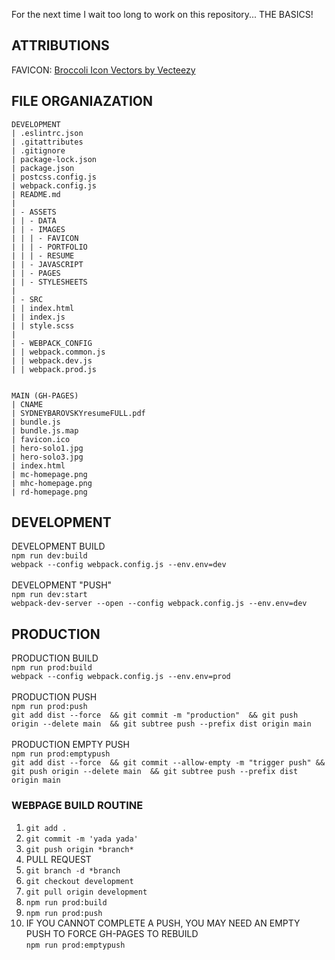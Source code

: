 For the next time I wait too long to work on this repository... THE BASICS!

## ATTRIBUTIONS
FAVICON:
<a href="https://www.vecteezy.com/free-vector/broccoli-icon">Broccoli Icon Vectors by Vecteezy</a>

## FILE ORGANIAZATION
```
DEVELOPMENT
| .eslintrc.json
| .gitattributes
| .gitignore
| package-lock.json
| package.json
| postcss.config.js
| webpack.config.js
| README.md
| 
| - ASSETS
| | - DATA
| | - IMAGES
| | | - FAVICON
| | | - PORTFOLIO
| | | - RESUME
| | - JAVASCRIPT
| | - PAGES
| | - STYLESHEETS
|
| - SRC
| | index.html
| | index.js
| | style.scss
|
| - WEBPACK_CONFIG
| | webpack.common.js
| | webpack.dev.js
| | webpack.prod.js


MAIN (GH-PAGES)
| CNAME
| SYDNEYBAROVSKYresumeFULL.pdf
| bundle.js
| bundle.js.map
| favicon.ico
| hero-solo1.jpg
| hero-solo3.jpg
| index.html
| mc-homepage.png
| mhc-homepage.png
| rd-homepage.png
```

## DEVELOPMENT
DEVELOPMENT BUILD<br>
`npm run dev:build`<br>
`webpack --config webpack.config.js --env.env=dev`
<br><br>
DEVELOPMENT "PUSH"<br>
`npm run dev:start`<br>
`webpack-dev-server --open --config webpack.config.js --env.env=dev`

## PRODUCTION
PRODUCTION BUILD<br>
`npm run prod:build`<br>
`webpack --config webpack.config.js --env.env=prod`
<br><br>
PRODUCTION PUSH<br>
`npm run prod:push`<br>
`git add dist --force 
&& git commit -m "production" 
&& git push origin --delete main 
&& git subtree push --prefix dist origin main`
<br><br>
PRODUCTION EMPTY PUSH<br>
`npm run prod:emptypush`<br>
`git add dist --force 
&& git commit --allow-empty -m "trigger push" && git push origin --delete main 
&& git subtree push --prefix dist origin main`

### WEBPAGE BUILD ROUTINE
1. `git add .`<br>
2. `git commit -m 'yada yada'`<br>
3. `git push origin *branch*`<br>
4. PULL REQUEST <br>
5. `git branch -d *branch`<br>
6. `git checkout development`<br>
7. `git pull origin development`<br>
8. `npm run prod:build`<br>
9. `npm run prod:push`<br>
10. IF YOU CANNOT COMPLETE A PUSH, YOU MAY NEED AN EMPTY PUSH TO FORCE GH-PAGES TO REBUILD <br> `npm run prod:emptypush`

